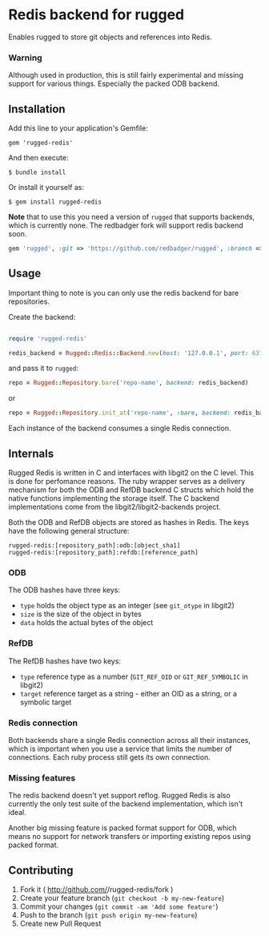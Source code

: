 # Redis backend for rugged

Enables rugged to store git objects and references into Redis.

### Warning

Although used in production, this is still fairly experimental and missing
support for various things. Especially the packed ODB backend.

## Installation

Add this line to your application's Gemfile:

    gem 'rugged-redis'

And then execute:

    $ bundle install

Or install it yourself as:

    $ gem install rugged-redis

**Note** that to use this you need a version of `rugged` that supports backends, which
is currently none. The redbadger fork will support redis backend soon.

```ruby
gem 'rugged', :git => 'https://github.com/redbadger/rugged', :branch => 'backends'
```

## Usage

Important thing to note is you can only use the redis backend for bare repositories.

Create the backend:

```ruby

require 'rugged-redis'

redis_backend = Rugged::Redis::Backend.new(host: '127.0.0.1', port: 6379, password: 'muchsecretwow')
```

and pass it to `rugged`:

```ruby
repo = Rugged::Repository.bare('repo-name', backend: redis_backend)
```

or

```ruby
repo = Rugged::Repository.init_at('repo-name', :bare, backend: redis_backend)
```

Each instance of the backend consumes a single Redis connection.

## Internals

Rugged Redis is written in C and interfaces with libgit2 on the C level.
This is done for perfomance reasons. The ruby wrapper serves as a
delivery mechanism for both the ODB and RefDB backend C structs which hold the
native functions implementing the storage itself. The C backend implementations come from the
libgit2/libgit2-backends project.

Both the ODB and RefDB objects are stored as hashes in Redis. The keys have the
following general structure:

```
rugged-redis:[repository_path]:odb:[object_sha1]
rugged-redis:[repository_path]:refdb:[reference_path]
```

### ODB

The ODB hashes have three keys:

*  `type` holds the object type as an integer (see `git_otype` in libgit2)
*  `size` is the size of the object in bytes
*  `data` holds the actual bytes of the object

### RefDB

The RefDB hashes have two keys:
*  `type` reference type as a number (`GIT_REF_OID` or `GIT_REF_SYMBOLIC` in libgit2)
*  `target` reference target as a string - either an OID as a string, or a symbolic target

### Redis connection

Both backends share a single Redis connection across all their instances, which is important
when you use a service that limits the number of connections. Each ruby process still gets its own
connection.

### Missing features

The redis backend doesn't yet support reflog. Rugged Redis is also currently the only test suite of the
backend implementation, which isn't ideal.

Another big missing feature is packed format support for ODB, which means no support for network
transfers or importing existing repos using packed format.

## Contributing

1. Fork it ( http://github.com/<my-github-username>/rugged-redis/fork )
2. Create your feature branch (`git checkout -b my-new-feature`)
3. Commit your changes (`git commit -am 'Add some feature'`)
4. Push to the branch (`git push origin my-new-feature`)
5. Create new Pull Request
